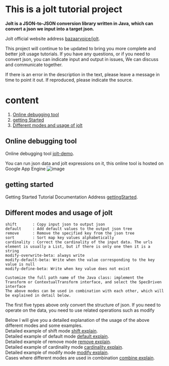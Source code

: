 # This is a jolt tutorial project   
**Jolt is a JSON-to-JSON conversion library written in Java, which can convert a json we input into a target json.**  

Jolt official website address [bazaarvoice/jolt](https://github.com/bazaarvoice/jolt).     

This project will continue to be updated to bring you more complete and better jolt usage tutorials. If you have any questions, or if you need to convert json, you can indicate input  and output  in issues, We can discuss and communicate together.  

If there is an error in the description in the text, please leave a message in time to point it out. If reproduced, please indicate the source.


# content
   1. [Online debugging tool](#demo)
   2. [getting Started](#getting_started)
   3. [Different modes and usage of jolt](#jolt_type)



##  <a name="demo"></a> Online debugging tool
Online debugging tool [jolt-demo](http://jolt-demo.appspot.com/).  

You can run json data and jolt expressions on it, this online tool is hosted on Google App Engine
![image](https://user-images.githubusercontent.com/57780019/168436337-7f7cc9f5-0a32-4103-88d0-b7283b9e40cb.png)


## <a name="getting_started"></a> getting started  
Getting Started Tutorial Documentation Address [gettingStarted](EnglishGettingStarted.md).
## <a name="jolt_type"></a> Different modes and usage of jolt
```
shift       : Copy input json to output json  
default     : Add default values to the output json tree  
remove      : Remove the specified key from the json tree  
sort        : Sort map key values alphabetically  
cardinality : Correct the cardinality of the input data. The urls element is usually a List, but if there is only one then it is a string  
modify-overwrite-beta: always write  
modify-default-beta: Write when the value corresponding to the key value is null  
modify-define-beta: Write when key value does not exist  

Customize the full path name of the Java class: implement the Transform or ContextualTransform interface, and select the SpecDriven interface
The above modes can be used in combination with each other, which will be explained in detail below.

```
The first five types above only convert the structure of json. If you need to operate on the data, you need to use related operations such as modify  

Below I will give you a detailed explanation of the usage of the above different modes and some examples.  
Detailed example of shift mode  [shift explain](src/test/resources/docs/shift/shift.md).  
Detailed example of default mode  [default explain](src/test/resources/docs/default/default.md).  
Detailed example of remove mode  [remove explain](src/test/resources/docs/remove/remove.md).  
Detailed example of cardinality mode  [cardinality explain](src/test/resources/docs/cardinality/cardinality.md).  
Detailed example of modify mode [modify explain](src/test/resources/docs/modify/modify.md).  
Cases where different modes are used in combination [combine explain](src/test/resources/docs/combine/combine.md).  
